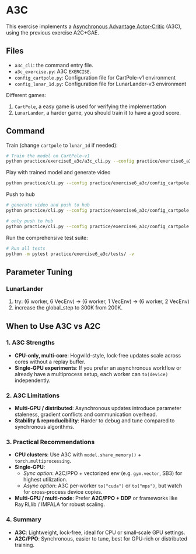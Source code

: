 # A3C

This exercise implements a [Asynchronous Advantage Actor-Critic](https://arxiv.org/abs/1602.01783) (A3C), using the previous exercise A2C+GAE.

## Files
- `a3c_cli`: the command entry file.
- `a3c_exercise.py`: A3C `EXERCISE`.
- `config_cartpole.py`: Configuration file for CartPole-v1 environment
- `config_lunar_1d.py`: Configuration file for LunarLander-v3 environment

Different games:
1. `CartPole`, a easy game is used for verifying the implementation
2. `LunarLander`, a harder game, you should train it to have a good score.

## Command
Train (change `cartpole` to `lunar_1d` if needed):
```bash
# Train the model on CartPole-v1
python practice/exercise6_a3c/a3c_cli.py --config practice/exercise6_a3c/config_cartpole.py
```

Play with trained model and generate video
```bash
python practice/cli.py --config practice/exercise6_a3c/config_cartpole.py --mode play
```

Push to hub
```bash
# generate video and push to hub
python practice/cli.py --config practice/exercise6_a3c/config_cartpole.py --mode push_to_hub --username myuser

# only push to hub
python practice/cli.py --config practice/exercise6_a3c/config_cartpole.py --mode push_to_hub --username myuser --skip_play
```

Run the comprehensive test suite:
```bash
# Run all tests
python -m pytest practice/exercise6_a3c/tests/ -v
```

## Parameter Tuning
### LunarLander
1. try: (6 worker, 6 VecEnv) -> (6 worker, 1 VecEnv) -> (6 worker, 2 VecEnv)
2. increase the global_step to 300K from 200K.


## When to Use A3C vs A2C

### 1. A3C Strengths
- **CPU‑only, multi‑core**: Hogwild-style, lock‑free updates scale across cores without a replay buffer.
- **Single‑GPU experiments**: If you prefer an asynchronous workflow or already have a multiprocess setup, each worker can `to(device)` independently.

### 2. A3C Limitations
- **Multi‑GPU / distributed**: Asynchronous updates introduce parameter staleness, gradient conflicts and communication overhead.
- **Stability & reproducibility**: Harder to debug and tune compared to synchronous algorithms.

### 3. Practical Recommendations
- **CPU clusters**: Use A3C with `model.share_memory()` + `torch.multiprocessing`.
- **Single‑GPU**:
  - _Sync option_: A2C/PPO + vectorized env (e.g. `gym.vector`, SB3) for highest utilization.
  - _Async option_: A3C per‑worker `to("cuda")` or `to("mps")`, but watch for cross‑process device copies.
- **Multi‑GPU / multi‑node**: Prefer **A2C/PPO + DDP** or frameworks like Ray RLlib / IMPALA for robust scaling.

### 4. Summary
- **A3C**: Lightweight, lock‑free, ideal for CPU or small‑scale GPU settings.
- **A2C/PPO**: Synchronous, easier to tune, best for GPU‑rich or distributed training.
